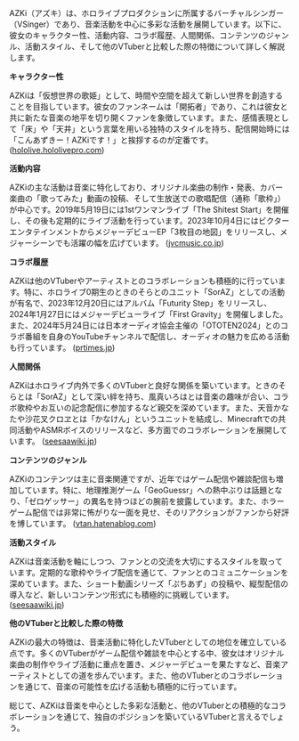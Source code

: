 AZKi（アズキ）は、ホロライブプロダクションに所属するバーチャルシンガー（VSinger）であり、音楽活動を中心に多彩な活動を展開しています。以下に、彼女のキャラクター性、活動内容、コラボ履歴、人間関係、コンテンツのジャンル、活動スタイル、そして他のVTuberと比較した際の特徴について詳しく解説します。

**キャラクター性**

AZKiは「仮想世界の歌姫」として、時間や空間を超えて新しい世界を創造することを目指しています。彼女のファンネームは「開拓者」であり、これは彼女と共に新たな音楽の地平を切り開くファンを象徴しています。また、感情表現として「床」や「天井」という言葉を用いる独特のスタイルを持ち、配信開始時には「こんあずきー！AZKiです！」と挨拶するのが定番です。 ([hololive.hololivepro.com](https://hololive.hololivepro.com/talents/azki/?utm_source=openai))

**活動内容**

AZKiの主な活動は音楽に特化しており、オリジナル楽曲の制作・発表、カバー楽曲の「歌ってみた」動画の投稿、そして生放送での歌唱配信（通称「歌枠」）が中心です。2019年5月19日には1stワンマンライブ「The Shitest Start」を開催し、その後も定期的にライブ活動を行っています。2023年10月4日にはビクターエンタテインメントからメジャーデビューEP「3枚目の地図」をリリースし、メジャーシーンでも活躍の幅を広げています。 ([jvcmusic.co.jp](https://www.jvcmusic.co.jp/-/Profile/A028340.html?utm_source=openai))

**コラボ履歴**

AZKiは他のVTuberやアーティストとのコラボレーションも積極的に行っています。特に、ホロライブ0期生のときのそらとのユニット「SorAZ」としての活動が有名で、2023年12月20日にはアルバム「Futurity Step」をリリースし、2024年1月27日にはメジャーデビューライブ「First Gravity」を開催しました。また、2024年5月24日には日本オーディオ協会主催の「OTOTEN2024」とのコラボ番組を自身のYouTubeチャンネルで配信し、オーディオの魅力を広める活動も行っています。 ([prtimes.jp](https://prtimes.jp/main/html/rd/p/000000026.000098254.html?utm_source=openai))

**人間関係**

AZKiはホロライブ内外で多くのVTuberと良好な関係を築いています。ときのそらとは「SorAZ」として深い絆を持ち、風真いろはとは音楽の趣味が合い、コラボ歌枠やお互いの記念配信に参加するなど親交を深めています。また、天音かなたや沙花叉クロヱとは「かなけん」というユニットを結成し、Minecraftでの共同活動やASMRボイスのリリースなど、多方面でのコラボレーションを展開しています。 ([seesaawiki.jp](https://seesaawiki.jp/hololivetv/d/AZKi?utm_source=openai))

**コンテンツのジャンル**

AZKiのコンテンツは主に音楽関連ですが、近年ではゲーム配信や雑談配信も増加しています。特に、地理推測ゲーム「GeoGuessr」への熱中ぶりは話題となり、「ゼロゲッサー」の異名を持つほどの腕前を披露しています。また、ホラーゲーム配信では非常に怖がりな一面を見せ、そのリアクションがファンから好評を博しています。 ([vtan.hatenablog.com](https://vtan.hatenablog.com/entry/2024/01/01/183745?utm_source=openai))

**活動スタイル**

AZKiは音楽活動を軸にしつつ、ファンとの交流を大切にするスタイルを取っています。定期的な歌枠やライブ配信を通じて、ファンとのコミュニケーションを深めています。また、ショート動画シリーズ「ぷちあず」の投稿や、縦型配信の導入など、新しいコンテンツ形式にも積極的に挑戦しています。 ([seesaawiki.jp](https://seesaawiki.jp/hololivetv/d/AZKi?utm_source=openai))

**他のVTuberと比較した際の特徴**

AZKiの最大の特徴は、音楽活動に特化したVTuberとしての地位を確立している点です。多くのVTuberがゲーム配信や雑談を中心とする中、彼女はオリジナル楽曲の制作やライブ活動に重点を置き、メジャーデビューを果たすなど、音楽アーティストとしての道を歩んでいます。また、他のVTuberとのコラボレーションを通じて、音楽の可能性を広げる活動も積極的に行っています。

総じて、AZKiは音楽を中心とした多彩な活動と、他のVTuberとの積極的なコラボレーションを通じて、独自のポジションを築いているVTuberと言えるでしょう。 